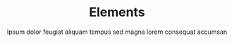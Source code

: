---
title: Elements
subtitle: Ipsum dolor feugiat aliquam tempus sed magna lorem consequat accumsan
---
